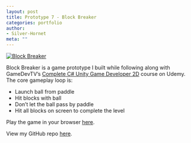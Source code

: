 ```yaml
---
layout: post
title: Prototype 7 - Block Breaker
categories: portfolio
author:
- Silver-Hornet
meta: ""
---
```


[![Block Breaker]({{site.url}}/block-breaker.png)](https://play.unity.com/mg/other/gamedevtv-s-block-breaker)

Block Breaker is a game prototype I built while following along with GameDevTV’s [Complete C# Unity Game Developer 2D](https://www.udemy.com/course/unitycourse/) course on Udemy. The core gameplay loop is:

- Launch ball from paddle
- Hit blocks with ball
- Don’t let the ball pass by paddle
- Hit all blocks on screen to complete the level

Play the game in your browser [here](https://play.unity.com/mg/other/gamedevtv-s-block-breaker).

View my GitHub repo [here](https://github.com/silver-hornet/gamedevtv-block-breaker).